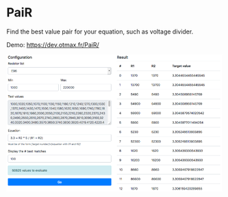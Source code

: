 # PaiR
Find the best value pair for your equation, such as voltage divider.

Demo: https://dev.otmax.fr/PaiR/

![Screenshot](https://github.com/smariel/PaiR/raw/master/screenshot.png)
